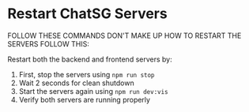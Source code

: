 # Restart ChatSG Servers

FOLLOW THESE COMMANDS DON'T MAKE UP HOW TO RESTART THE SERVERS FOLLOW THIS:

Restart both the backend and frontend servers by:
1. First, stop the servers using `npm run stop`
2. Wait 2 seconds for clean shutdown
3. Start the servers again using `npm run dev:vis`
4. Verify both servers are running properly